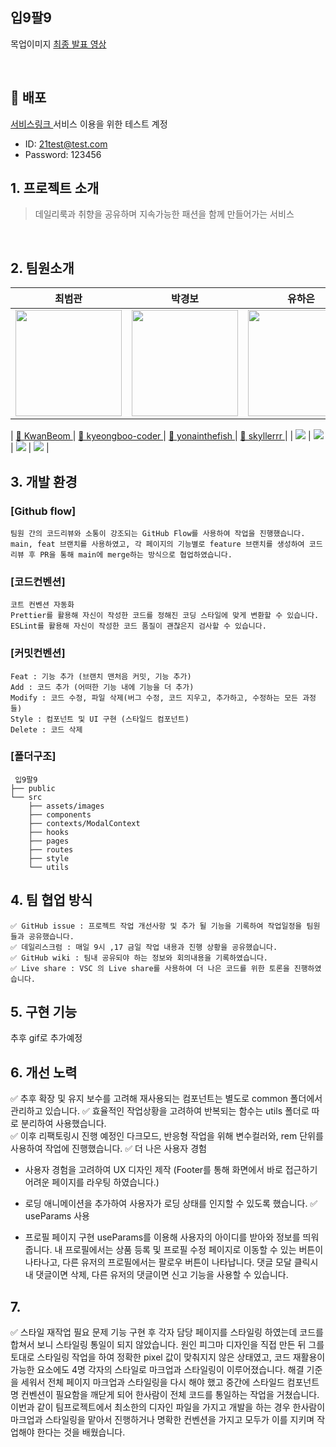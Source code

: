 ## 입9팔9
목업이미지 
<a href=""> 최종 발표 영상 </a>

<br>

## 🗼 배포
<a href=""> 서비스링크 </a>
서비스 이용을 위한 테스트 계정

- ID: 21test@test.com
- Password: 123456
  <br>

## 1. 프로젝트 소개

> 데일리룩과 취향을 공유하며 지속가능한 패션을 함께 만들어가는 서비스

 <br>

## 2. 팀원소개<br>

|                                                                        최범관                                                                         |                                                                        박경보                                                                         |                                                                        유하은                                                                         |                                                                         한상헌                                                                         |
| :---------------------------------------------------------------------------------------------------------------------------------------------------: | :---------------------------------------------------------------------------------------------------------------------------------------------------: | :---------------------------------------------------------------------------------------------------------------------------------------------------: | :----------------------------------------------------------------------------------------------------------------------------------------------------: |
| <img src="https://github.com/yonainthefish/FE05-Project-Sooryen/assets/124084624/4ac018c7-f9f3-49c1-89e8-9e0523c69919.jpg" width="170" height="170"/> | <img src="https://github.com/yonainthefish/FE05-Project-Sooryen/assets/124084624/f8f06190-ece0-4a5d-ada4-d7df6cca0455.png" width="170" height="170"/> | <img src="https://github.com/yonainthefish/FE05-Project-Sooryen/assets/124084624/dac4ccc0-c4c2-4240-8e4b-067a4b2eeb7d.jpg" width="170" height="170"/> | <img src="https://github.com/yonainthefish/FE05-Project-Sooryen/assets/124084624/9d2c1f67-82c0-4d91-8bf9-09be962044f4.jpg" width="170" height="170" /> |
                                                                  
|                                                 <a href="https://github.com/KwanBeom">🔗 KwanBeom </a>                                                  |                                              <a href="https://github.com/kyeongboo-coder">🔗 kyeongboo-coder </a>                                              |                                               <a href="https://github.com/yonsinthefish">🔗 yonainthefish </a>                                               |                                                 <a href="https://github.com/Skyllerrr">🔗 skyllerrr </a>                                                  |
|                                <img src="https://img.shields.io/badge/FrontEnd-3178C6?style=plastic&logoColor=blue"/>                                 |                                <img src="https://img.shields.io/badge/FrontEnd-3178C6?style=plastic&logoColor=blue"/>                                 |                                <img src="https://img.shields.io/badge/FrontEnd-3178C6?style=plastic&logoColor=blue"/>                                 |                                 <img src="https://img.shields.io/badge/FrontEnd-3178C6?style=plastic&logoColor=blue"/>                                 |



## 3. 개발 환경<br>

### [Github flow]
 ```
팀원 간의 코드리뷰와 소통이 강조되는 GitHub Flow를 사용하여 작업을 진행했습니다.
main, feat 브랜치를 사용하였고, 각 페이지의 기능별로 feature 브랜치를 생성하여 코드리뷰 후 PR을 통해 main에 merge하는 방식으로 협업하였습니다.
```

### [코드컨벤션]
```
코트 컨벤션 자동화
Prettier를 활용해 자신이 작성한 코드를 정해진 코딩 스타일에 맞게 변환할 수 있습니다.
ESLint를 활용해 자신이 작성한 코드 품질이 괜찮은지 검사할 수 있습니다.

```

### [커밋컨벤션]
```
Feat : 기능 추가 (브랜치 맨처음 커밋, 기능 추가)
Add : 코드 추가 (어떠한 기능 내에 기능을 더 추가)
Modify : 코드 수정, 파일 삭제(버그 수정, 코드 지우고, 추가하고, 수정하는 모든 과정들)
Style : 컴포넌트 및 UI 구현 (스타일드 컴포넌트)
Delete : 코드 삭제
```


### [폴더구조]
```
 입9팔9
├── public
└── src
    ├── assets/images
    ├── components
    ├── contexts/ModalContext
    ├── hooks
    ├── pages
    ├── routes
    ├── style
    └── utils
```

## 4. 팀 협업 방식
```
✅ GitHub issue : 프로젝트 작업 개선사항 및 추가 될 기능을 기록하여 작업일정을 팀원들과 공유했습니다. 
✅ 데일리스크럼 : 매일 9시 ,17 금일 작업 내용과 진행 상황을 공유했습니다.
✅ GitHub wiki : 팀내 공유되야 하는 정보와 회의내용을 기록하였습니다.
✅ Live share : VSC 의 Live share를 사용하여 더 나은 코드를 위한 토론을 진행하였습니다.

```


## 5.  구현 기능
추후 gif로 추가예정



## 6.  개선 노력
✅ 추후 확장 및 유지 보수를 고려해 재사용되는 컴포넌트는 별도로 common 폴더에서 관리하고 있습니다. 
✅ 효율적인 작업상황을 고려하여 반복되는 함수는 utils 폴더로 따로 분리하여 사용했습니다.  
✅ 이후 리팩토링시 진행 예정인 다크모드, 반응형 작업을 위해 변수컬러와, rem 단위를 사용하여 작업에 진행했습니다. 
✅ 더 나은 사용자 경험
- 사용자 경험을 고려하여 UX 디자인 제작 (Footer를 통해 화면에서 바로 접근하기 어려운 페이지를 라우팅 하였습니다.)
- 로딩 애니메이션을 추가하여 사용자가 로딩 상태를 인지할 수 있도록 했습니다.
✅ useParams 사용

- 프로필 페이지 구현
useParams를 이용해 사용자의 아이디를 받아와 정보를 띄워줍니다. 내 프로필에서는 상품 등록 및 프로필 수정 페이지로 이동할 수 있는 버튼이 나타나고, 다른 유저의 프로필에서는 팔로우 버튼이 나타납니다.
댓글 모달 클릭시 내 댓글이면 삭제, 다른 유저의 댓글이면 신고 기능을 사용할 수 있습니다.

## 7. 
✅ 스타일 재작업 필요
문제 기능 구현 후 각자 담당 페이지를 스타일링 하였는데 코드를 합쳐서 보니 스타일링 통일이 되지 않았습니다.
원인 피그마 디자인을 직접 만든 뒤 그를 토대로 스타일링 작업을 하여 정확한 pixel 값이 맞춰지지 않은 상태였고, 코드 재활용이 가능한 요소에도 4명 각자의 스타일로 마크업과 스타일링이 이루어졌습니다.
해결 기준을 세워서 전체 페이지 마크업과 스타일링을 다시 해야 했고 중간에 스타일드 컴포넌트명 컨벤션이 필요함을 깨닫게 되어 한사람이 전체 코드를 통일하는 작업을 거쳤습니다. 이번과 같이 팀프로젝트에서 최소한의 디자인 파일을 가지고 개발을 하는 경우 한사람이 마크업과 스타일링을 맡아서 진행하거나 명확한 컨벤션을 가지고 모두가 이를 지키며 작업해야 한다는 것을 배웠습니다.
